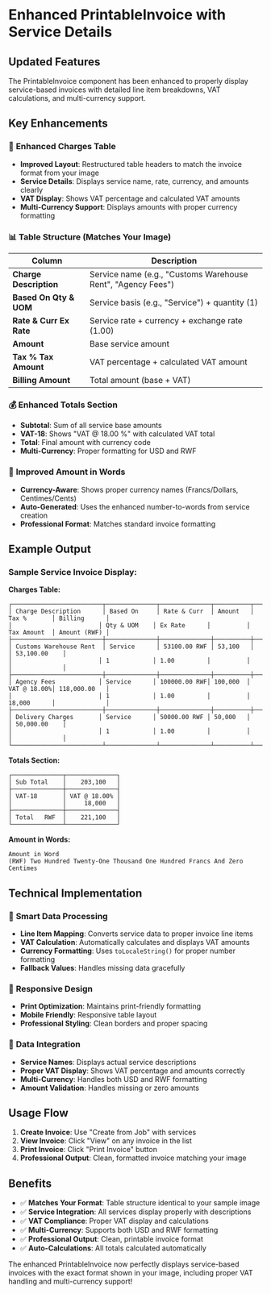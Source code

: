 # Enhanced PrintableInvoice with Service Details

## Updated Features

The PrintableInvoice component has been enhanced to properly display service-based invoices with detailed line item breakdowns, VAT calculations, and multi-currency support.

## Key Enhancements

### 🧾 **Enhanced Charges Table**
- **Improved Layout**: Restructured table headers to match the invoice format from your image
- **Service Details**: Displays service name, rate, currency, and amounts clearly
- **VAT Display**: Shows VAT percentage and calculated VAT amounts
- **Multi-Currency Support**: Displays amounts with proper currency formatting

### 📊 **Table Structure (Matches Your Image)**
| Column | Description |
|--------|-------------|
| **Charge Description** | Service name (e.g., "Customs Warehouse Rent", "Agency Fees") |
| **Based On Qty & UOM** | Service basis (e.g., "Service") + quantity (1) |
| **Rate & Curr Ex Rate** | Service rate + currency + exchange rate (1.00) |
| **Amount** | Base service amount |
| **Tax % Tax Amount** | VAT percentage + calculated VAT amount |
| **Billing Amount** | Total amount (base + VAT) |

### 💰 **Enhanced Totals Section**
- **Subtotal**: Sum of all service base amounts
- **VAT-18**: Shows "VAT @ 18.00 %" with calculated VAT total
- **Total**: Final amount with currency code
- **Multi-Currency**: Proper formatting for USD and RWF

### 📝 **Improved Amount in Words**
- **Currency-Aware**: Shows proper currency names (Francs/Dollars, Centimes/Cents)
- **Auto-Generated**: Uses the enhanced number-to-words from service creation
- **Professional Format**: Matches standard invoice formatting

## Example Output

### Sample Service Invoice Display:

**Charges Table:**
```
┌─────────────────────────┬──────────────┬──────────────┬──────────┬─────────────┬──────────────┐
│ Charge Description      │ Based On     │ Rate & Curr  │ Amount   │ Tax %       │ Billing      │
│                        │ Qty & UOM    │ Ex Rate      │          │ Tax Amount  │ Amount (RWF) │
├─────────────────────────┼──────────────┼──────────────┼──────────┼─────────────┼──────────────┤
│ Customs Warehouse Rent  │ Service      │ 53100.00 RWF │ 53,100   │             │ 53,100.00    │
│                        │ 1            │ 1.00         │          │             │              │
├─────────────────────────┼──────────────┼──────────────┼──────────┼─────────────┼──────────────┤
│ Agency Fees            │ Service      │ 100000.00 RWF│ 100,000  │ VAT @ 18.00%│ 118,000.00   │
│                        │ 1            │ 1.00         │          │ 18,000      │              │
├─────────────────────────┼──────────────┼──────────────┼──────────┼─────────────┼──────────────┤
│ Delivery Charges       │ Service      │ 50000.00 RWF │ 50,000   │             │ 50,000.00    │
│                        │ 1            │ 1.00         │          │             │              │
└─────────────────────────┴──────────────┴──────────────┴──────────┴─────────────┴──────────────┘
```

**Totals Section:**
```
┌──────────────┬──────────────┐
│ Sub Total    │    203,100   │
├──────────────┼──────────────┤
│ VAT-18       │ VAT @ 18.00% │
│              │     18,000   │
├──────────────┼──────────────┤
│ Total   RWF  │    221,100   │
└──────────────┴──────────────┘
```

**Amount in Words:**
```
Amount in Word
(RWF) Two Hundred Twenty-One Thousand One Hundred Francs And Zero Centimes
```

## Technical Implementation

### 🔧 **Smart Data Processing**
- **Line Item Mapping**: Converts service data to proper invoice line items
- **VAT Calculation**: Automatically calculates and displays VAT amounts
- **Currency Formatting**: Uses `toLocaleString()` for proper number formatting
- **Fallback Values**: Handles missing data gracefully

### 📱 **Responsive Design**
- **Print Optimization**: Maintains print-friendly formatting
- **Mobile Friendly**: Responsive table layout
- **Professional Styling**: Clean borders and proper spacing

### 🎯 **Data Integration**
- **Service Names**: Displays actual service descriptions
- **Proper VAT Display**: Shows VAT percentage and amounts correctly
- **Multi-Currency**: Handles both USD and RWF formatting
- **Amount Validation**: Handles missing or zero amounts

## Usage Flow

1. **Create Invoice**: Use "Create from Job" with services
2. **View Invoice**: Click "View" on any invoice in the list
3. **Print Invoice**: Click "Print Invoice" button
4. **Professional Output**: Clean, formatted invoice matching your image

## Benefits

- ✅ **Matches Your Format**: Table structure identical to your sample image
- ✅ **Service Integration**: All services display properly with descriptions
- ✅ **VAT Compliance**: Proper VAT display and calculations
- ✅ **Multi-Currency**: Supports both USD and RWF formatting
- ✅ **Professional Output**: Clean, printable invoice format
- ✅ **Auto-Calculations**: All totals calculated automatically

The enhanced PrintableInvoice now perfectly displays service-based invoices with the exact format shown in your image, including proper VAT handling and multi-currency support!